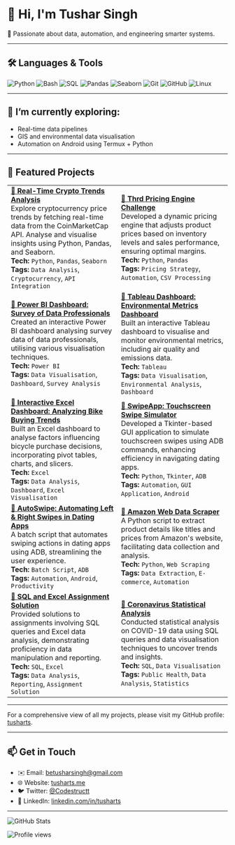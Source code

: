# 👋 Hi, I'm Tushar Singh

🚀 Passionate about data, automation, and engineering smarter systems.

---

## 🛠️ Languages & Tools

![Python](https://img.shields.io/badge/Python-3776AB?style=for-the-badge&logo=python&logoColor=white)
![Bash](https://img.shields.io/badge/Bash-121011?style=for-the-badge&logo=gnubash&logoColor=white)
![SQL](https://img.shields.io/badge/SQL-336791?style=for-the-badge&logo=postgresql&logoColor=white)
![Pandas](https://img.shields.io/badge/Pandas-150458?style=for-the-badge&logo=pandas&logoColor=white)
![Seaborn](https://img.shields.io/badge/Seaborn-3776AB?style=for-the-badge&logo=python&logoColor=white)
![Git](https://img.shields.io/badge/Git-F05032?style=for-the-badge&logo=git&logoColor=white)
![GitHub](https://img.shields.io/badge/GitHub-181717?style=for-the-badge&logo=github&logoColor=white)
![Linux](https://img.shields.io/badge/Linux-FCC624?style=for-the-badge&logo=linux&logoColor=black)

---

## 🌱 I’m currently exploring:
- Real-time data pipelines
- GIS and environmental data visualisation
- Automation on Android using Termux + Python

---

## 📌 Featured Projects

<div align="center">

<table>
  <tr>
    <td width="50%">
      <strong><a href="https://github.com/tusharts/Real-TimeCryptoTrendsAnalysis">🔹 Real-Time Crypto Trends Analysis</a></strong><br>
      Explore cryptocurrency price trends by fetching real-time data from the CoinMarketCap API. Analyse and visualise insights using Python, Pandas, and Seaborn.<br>
      <strong>Tech:</strong> <code>Python</code>, <code>Pandas</code>, <code>Seaborn</code><br>
      <strong>Tags:</strong> <code>Data Analysis</code>, <code>Cryptocurrency</code>, <code>API Integration</code>
    </td>
    <td width="50%">
      <strong><a href="https://github.com/tusharts/thrd-coding-challenge">🔹 Thrd Pricing Engine Challenge</a></strong><br>
      Developed a dynamic pricing engine that adjusts product prices based on inventory levels and sales performance, ensuring optimal margins.<br>
      <strong>Tech:</strong> <code>Python</code>, <code>Pandas</code><br>
      <strong>Tags:</strong> <code>Pricing Strategy</code>, <code>Automation</code>, <code>CSV Processing</code>
    </td>
  </tr>
  <tr>
    <td width="50%">
      <strong><a href="https://github.com/tusharts/PowerBI_Dashboard-Survey_of_Data_Professionals">🔹 Power BI Dashboard: Survey of Data Professionals</a></strong><br>
      Created an interactive Power BI dashboard analysing survey data of data professionals, utilising various visualisation techniques.<br>
      <strong>Tech:</strong> <code>Power BI</code><br>
      <strong>Tags:</strong> <code>Data Visualisation</code>, <code>Dashboard</code>, <code>Survey Analysis</code>
    </td>
    <td width="50%">
      <strong><a href="https://github.com/tusharts/Tableau_Environmental_Dashboard">🔹 Tableau Dashboard: Environmental Metrics Dashboard</a></strong><br>
      Built an interactive Tableau dashboard to visualise and monitor environmental metrics, including air quality and emissions data.<br>
      <strong>Tech:</strong> <code>Tableau</code><br>
      <strong>Tags:</strong> <code>Data Visualisation</code>, <code>Environmental Analysis</code>, <code>Dashboard</code>
    </td>
  </tr>
  <tr>
    <td width="50%">
      <strong><a href="https://github.com/tusharts/InteractiveExcelDashboard-AnalyzingBikeBuyingTrends">🔹 Interactive Excel Dashboard: Analyzing Bike Buying Trends</a></strong><br>
      Built an Excel dashboard to analyse factors influencing bicycle purchase decisions, incorporating pivot tables, charts, and slicers.<br>
      <strong>Tech:</strong> <code>Excel</code><br>
      <strong>Tags:</strong> <code>Data Analysis</code>, <code>Dashboard</code>, <code>Excel Visualisation</code>
    </td>
    <td width="50%">
      <strong><a href="https://github.com/tusharts/SwipeApp">🔹 SwipeApp: Touchscreen Swipe Simulator</a></strong><br>
      Developed a Tkinter-based GUI application to simulate touchscreen swipes using ADB commands, enhancing efficiency in navigating dating apps.<br>
      <strong>Tech:</strong> <code>Python</code>, <code>Tkinter</code>, <code>ADB</code><br>
      <strong>Tags:</strong> <code>Automation</code>, <code>GUI Application</code>, <code>Android</code>
    </td>
  </tr>
  <tr>
    <td width="50%">
      <strong><a href="https://github.com/tusharts/SwipeBot">🔹 AutoSwipe: Automating Left & Right Swipes in Dating Apps</a></strong><br>
      A batch script that automates swiping actions in dating apps using ADB, streamlining the user experience.<br>
      <strong>Tech:</strong> <code>Batch Script</code>, <code>ADB</code><br>
      <strong>Tags:</strong> <code>Automation</code>, <code>Android</code>, <code>Productivity</code>
    </td>
    <td width="50%">
      <strong><a href="https://github.com/tusharts/AmazonWebDataScraper">🔹 Amazon Web Data Scraper</a></strong><br>
      A Python script to extract product details like titles and prices from Amazon's website, facilitating data collection and analysis.<br>
      <strong>Tech:</strong> <code>Python</code>, <code>Web Scraping</code><br>
      <strong>Tags:</strong> <code>Data Extraction</code>, <code>E-commerce</code>, <code>Automation</code>
    </td>
  </tr>
  <tr>
    <td width="50%">
      <strong><a href="https://github.com/tusharts/SQL-and-Excel-Assignment-Solution">🔹 SQL and Excel Assignment Solution</a></strong><br>
      Provided solutions to assignments involving SQL queries and Excel data analysis, demonstrating proficiency in data manipulation and reporting.<br>
      <strong>Tech:</strong> <code>SQL</code>, <code>Excel</code><br>
      <strong>Tags:</strong> <code>Data Analysis</code>, <code>Reporting</code>, <code>Assignment Solution</code>
    </td>
    <td width="50%">
      <strong><a href="https://github.com/tusharts/CoronavirusStatisticalAnalysis">🔹 Coronavirus Statistical Analysis</a></strong><br>
      Conducted statistical analysis on COVID-19 data using SQL queries and data visualisation techniques to uncover trends and insights.<br>
      <strong>Tech:</strong> <code>SQL</code>, <code>Data Visualisation</code><br>
      <strong>Tags:</strong> <code>Public Health</code>, <code>Data Analysis</code>, <code>Statistics</code>
    </td>
  </tr>
</table>

</div>

---

For a comprehensive view of all my projects, please visit my GitHub profile: [tusharts](https://github.com/tusharts).



---

## 📫 Get in Touch

- ✉️ Email: [betusharsingh@gmail.com](mailto:betusharsingh@gmail.com)
- 🌐 Website: [tusharts.me](https://tusharts.me)
- 🐦 Twitter: [@Codestructt](https://x.com/Codestructt)
- 💼 LinkedIn: [linkedin.com/in/tusharts](https://www.linkedin.com/in/tusharts)

---

![GitHub Stats](https://github-readme-stats.vercel.app/api?username=tusharts&show_icons=true&theme=tokyonight)

![Profile views](https://komarev.com/ghpvc/?username=tusharts)

